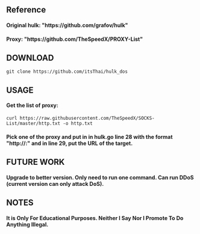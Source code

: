 ## Reference

<h4>Original hulk: "https://github.com/grafov/hulk"</h4>
<h4>Proxy: "https://github.com/TheSpeedX/PROXY-List"</h4>

## DOWNLOAD

```git clone https://github.com/itsThai/hulk_dos```

## USAGE
<h4>Get the list of proxy:</h4>

```curl https://raw.githubusercontent.com/TheSpeedX/SOCKS-List/master/http.txt -o http.txt```

<h4>Pick one of the proxy and put in in <b>hulk.go</b> line 28 with the format "http://<ip>:<port>" and in line 29, put the URL of the target.</h4>

## FUTURE WORK

<h4>Upgrade to better version. Only need to run one command. Can run DDoS (current version can only attack DoS).</h4>

## NOTES

<h4>It is Only For Educational Purposes. Neither I Say Nor I Promote To Do Anything Illegal.</h4>